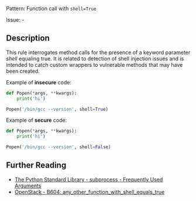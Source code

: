Pattern: Function call with `shell=True`

Issue: -

## Description

This rule interrogates method calls for the presence of a keyword parameter _shell_ equaling true. It
is related to detection of shell injection issues and is intended to catch custom wrappers to vulnerable methods that may have been created.


Example of **insecure** code:

```python
def Popen(*args, **kwargs):
    print('hi')

Popen('/bin/gcc --version', shell=True)
```

Example of **secure** code:

```python
def Popen(*args, **kwargs):
    print('hi')

Popen('/bin/gcc --version', shell=False)
```

## Further Reading

* [The Python Standard Library - subprocess - Frequently Used Arguments](https://docs.python.org/2/library/subprocess.html#frequently-used-arguments)
* [OpenStack - B604: any_other_function_with_shell_equals_true](https://docs.openstack.org/bandit/latest/plugins/any_other_function_with_shell_equals_true.html)
